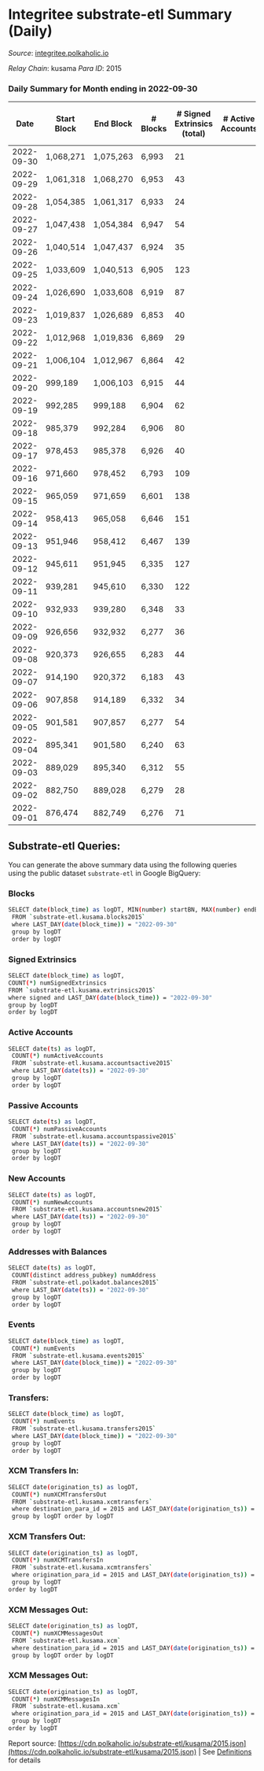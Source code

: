 # Integritee substrate-etl Summary (Daily)

_Source_: [integritee.polkaholic.io](https://integritee.polkaholic.io)

*Relay Chain*: kusama
*Para ID*: 2015



### Daily Summary for Month ending in 2022-09-30


| Date | Start Block | End Block | # Blocks | # Signed Extrinsics (total) | # Active Accounts | # Passive | # New | # Addresses with Balances | # Events | # Transfers | # XCM Transfers In | # XCM Transfers Out | # XCM In | # XCM Out | Issues | 
| ---- | ----------- | --------- | -------- | --------------------------- | ----------------- | --------- | ----- | ------------------------- | -------- | ----------- | ------------------ | ------------------- | -------- | --------- | ------ |
| 2022-09-30 | 1,068,271 | 1,075,263 | 6,993 | 21 |  |  |  | 12,654 | 14,122 | 14 ($1,761.88) |   |   |  |  |  |
| 2022-09-29 | 1,061,318 | 1,068,270 | 6,953 | 43 |  |  |  |  | 14,179 | 26 ($6,031.74) |   |   |  |  |  |
| 2022-09-28 | 1,054,385 | 1,061,317 | 6,933 | 24 |  |  |  |  | 14,019 | 13 ($917.96) |   | 1 ($0.00739) |  | 1 |  |
| 2022-09-27 | 1,047,438 | 1,054,384 | 6,947 | 54 |  |  |  |  | 14,237 | 30 ($2,647.83) |   |   |  |  |  |
| 2022-09-26 | 1,040,514 | 1,047,437 | 6,924 | 35 |  |  |  |  | 14,078 | 21 ($4,090.70) |   |   |  |  |  |
| 2022-09-25 | 1,033,609 | 1,040,513 | 6,905 | 123 |  |  |  |  | 14,561 | 109 ($12,847.03) |   |   |  |  |  |
| 2022-09-24 | 1,026,690 | 1,033,608 | 6,919 | 87 |  |  |  |  | 14,372 | 71 ($81,483.60) |   |   |  |  |  |
| 2022-09-23 | 1,019,837 | 1,026,689 | 6,853 | 40 |  |  |  |  | 13,959 | 20 ($647.44) |   |   |  | 1 |  |
| 2022-09-22 | 1,012,968 | 1,019,836 | 6,869 | 29 |  |  |  |  | 13,920 | 17 ($839.20) |   |   |  |  |  |
| 2022-09-21 | 1,006,104 | 1,012,967 | 6,864 | 42 |  |  |  |  | 13,999 | 27 ($3,375.45) |   |   |  |  |  |
| 2022-09-20 | 999,189 | 1,006,103 | 6,915 | 44 |  |  |  |  | 14,109 | 27 ($15,175.26) |   |   |  |  |  |
| 2022-09-19 | 992,285 | 999,188 | 6,904 | 62 |  |  |  | 12,635 | 14,199 | 43 ($2,379.13) | 1 ($57.19) |   | 1 |  |  |
| 2022-09-18 | 985,379 | 992,284 | 6,906 | 80 |  |  |  | 12,633 | 14,310 | 58 ($3,437.43) |   |   |  |  |  |
| 2022-09-17 | 978,453 | 985,378 | 6,926 | 40 |  |  |  | 12,634 | 14,103 | 25 ($3,696.36) |   |   |  |  |  |
| 2022-09-16 | 971,660 | 978,452 | 6,793 | 109 |  |  |  | 12,631 | 14,206 | 20 ($2,225.58) |   |   |  |  |  |
| 2022-09-15 | 965,059 | 971,659 | 6,601 | 138 |  |  |  | 12,629 | 13,951 | 25 ($3,379.23) |   | 1 ($69.10) |  | 1 |  |
| 2022-09-14 | 958,413 | 965,058 | 6,646 | 151 |  |  |  |  | 14,119 | 27 ($2,948.96) |   |   |  |  |  |
| 2022-09-13 | 951,946 | 958,412 | 6,467 | 139 |  |  |  | 12,626 | 13,695 | 25 ($13,784.83) |   |   |  |  |  |
| 2022-09-12 | 945,611 | 951,945 | 6,335 | 127 |  |  |  | 12,623 | 13,386 | 29 ($26,232.00) |   |   |  |  |  |
| 2022-09-11 | 939,281 | 945,610 | 6,330 | 122 |  |  |  |  | 13,410 | 105 ($10,982.76) |   |   |  |  |  |
| 2022-09-10 | 932,933 | 939,280 | 6,348 | 33 |  |  |  |  | 12,914 | 22 ($3,389.95) |   |   |  |  |  |
| 2022-09-09 | 926,656 | 932,932 | 6,277 | 36 |  |  |  | 12,614 | 12,782 | 21 ($7,988.76) |   |   |  |  |  |
| 2022-09-08 | 920,373 | 926,655 | 6,283 | 44 |  |  |  | 12,614 | 12,811 | 13 ($550.01) |   |   |  |  |  |
| 2022-09-07 | 914,190 | 920,372 | 6,183 | 43 |  |  |  | 12,613 | 12,591 | 22 ($12,766.91) |   | 1 ($1.44) |  | 1 |  |
| 2022-09-06 | 907,858 | 914,189 | 6,332 | 34 |  |  |  | 12,613 | 12,846 | 19 ($11,647.09) |   |   |  |  |  |
| 2022-09-05 | 901,581 | 907,857 | 6,277 | 54 |  |  |  | 12,611 | 12,839 | 29 ($6,892.70) |   |   |  |  |  |
| 2022-09-04 | 895,341 | 901,580 | 6,240 | 63 |  |  |  | 12,611 | 12,813 | 30 ($8,014.82) |   | 2 ($54.95) |  | 2 |  |
| 2022-09-03 | 889,029 | 895,340 | 6,312 | 55 |  |  |  | 12,607 | 12,911 | 38 ($9,823.88) |   | 1 ($2.64) |  | 1 |  |
| 2022-09-02 | 882,750 | 889,028 | 6,279 | 28 |  |  |  | 12,604 | 12,708 | 10 ($516.89) |   |   |  |  |  |
| 2022-09-01 | 876,474 | 882,749 | 6,276 | 71 |  |  |  | 12,603 | 12,943 | 49 ($29,035.65) | 1 ($3.21) | 1 ($3.21) | 1 | 1 |  |

## Substrate-etl Queries:
You can generate the above summary data using the following queries using the public dataset `substrate-etl` in Google BigQuery:

### Blocks
```bash
SELECT date(block_time) as logDT, MIN(number) startBN, MAX(number) endBN, COUNT(*) numBlocks 
 FROM `substrate-etl.kusama.blocks2015`  
 where LAST_DAY(date(block_time)) = "2022-09-30" 
 group by logDT 
 order by logDT
```

### Signed Extrinsics
```bash
SELECT date(block_time) as logDT, 
COUNT(*) numSignedExtrinsics 
FROM `substrate-etl.kusama.extrinsics2015`  
where signed and LAST_DAY(date(block_time)) = "2022-09-30" 
group by logDT 
order by logDT
```

### Active Accounts
```bash
SELECT date(ts) as logDT, 
 COUNT(*) numActiveAccounts 
 FROM `substrate-etl.kusama.accountsactive2015` 
 where LAST_DAY(date(ts)) = "2022-09-30" 
 group by logDT 
 order by logDT
```

### Passive Accounts
```bash
SELECT date(ts) as logDT, 
 COUNT(*) numPassiveAccounts 
 FROM `substrate-etl.kusama.accountspassive2015` 
 where LAST_DAY(date(ts)) = "2022-09-30" 
 group by logDT 
 order by logDT
```

### New Accounts
```bash
SELECT date(ts) as logDT, 
 COUNT(*) numNewAccounts 
 FROM `substrate-etl.kusama.accountsnew2015` 
 where LAST_DAY(date(ts)) = "2022-09-30" 
 group by logDT
 order by logDT
```

### Addresses with Balances
```bash
SELECT date(ts) as logDT,
 COUNT(distinct address_pubkey) numAddress 
 FROM `substrate-etl.polkadot.balances2015` 
 where LAST_DAY(date(ts)) = "2022-09-30" 
 group by logDT 
 order by logDT
```

### Events
```bash
SELECT date(block_time) as logDT, 
 COUNT(*) numEvents 
 FROM `substrate-etl.kusama.events2015` 
 where LAST_DAY(date(block_time)) = "2022-09-30" 
 group by logDT 
 order by logDT
```

### Transfers:
```bash
SELECT date(block_time) as logDT, 
 COUNT(*) numEvents 
 FROM `substrate-etl.kusama.transfers2015` 
 where LAST_DAY(date(block_time)) = "2022-09-30" 
 group by logDT 
 order by logDT
```

### XCM Transfers In:
```bash
SELECT date(origination_ts) as logDT, 
 COUNT(*) numXCMTransfersOut 
 FROM `substrate-etl.kusama.xcmtransfers` 
 where destination_para_id = 2015 and LAST_DAY(date(origination_ts)) = "2022-09-30" 
 group by logDT order by logDT
```

### XCM Transfers Out:
```bash
SELECT date(origination_ts) as logDT, 
 COUNT(*) numXCMTransfersIn 
 FROM `substrate-etl.kusama.xcmtransfers` 
 where origination_para_id = 2015 and LAST_DAY(date(origination_ts)) = "2022-09-30" 
 group by logDT 
order by logDT
```

### XCM Messages Out:
```bash
SELECT date(origination_ts) as logDT, 
 COUNT(*) numXCMMessagesOut 
 FROM `substrate-etl.kusama.xcm` 
 where destination_para_id = 2015 and LAST_DAY(date(origination_ts)) = "2022-09-30" 
 group by logDT order by logDT
```

### XCM Messages Out:
```bash
SELECT date(origination_ts) as logDT, 
 COUNT(*) numXCMMessagesIn 
 FROM `substrate-etl.kusama.xcm` 
 where origination_para_id = 2015 and LAST_DAY(date(origination_ts)) = "2022-09-30" 
 group by logDT 
order by logDT
```


Report source: [https://cdn.polkaholic.io/substrate-etl/kusama/2015.json](https://cdn.polkaholic.io/substrate-etl/kusama/2015.json) | See [Definitions](/DEFINITIONS.md) for details
